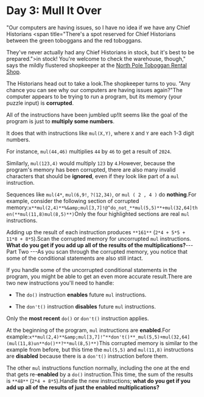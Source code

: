 # Day 3: Mull It Over 

"Our computers are having issues, so I have no idea if we have any Chief Historians <span title="There's a spot reserved for Chief Historians between the green toboggans and the red toboggans.

They've never actually had any Chief Historians in stock, but it's best to be prepared.">in stock</span>! You're welcome to check the warehouse, though," says the mildly flustered shopkeeper at the [North Pole Toboggan Rental Shop](/2020/day/2).

The Historians head out to take a look.The shopkeeper turns to you. "Any chance you can see why our computers are having issues again?"The computer appears to be trying to run a program, but its memory (your puzzle input) is **corrupted**.

All of the instructions have been jumbled up!It seems like the goal of the program is just to **multiply some numbers**.

It does that with instructions like `mul(X,Y)`, where `X` and `Y` are each 1-3 digit numbers.

For instance, `mul(44,46)` multiplies `44` by `46` to get a result of `2024`.

Similarly, `mul(123,4)` would multiply `123` by `4`.However, because the program's memory has been corrupted, there are also many invalid characters that should be **ignored**, even if they look like part of a `mul` instruction.

Sequences like `mul(4*`, `mul(6,9!`, `?(12,34)`, or `mul ( 2 , 4 )` do **nothing**.For example, consider the following section of corrupted memory:`x**mul(2,4)**%&amp;mul[3,7]!@^do_not_**mul(5,5)**+mul(32,64]then(**mul(11,8)mul(8,5)**)`Only the four highlighted sections are real `mul` instructions.

Adding up the result of each instruction produces `**161**` (`2*4 + 5*5 + 11*8 + 8*5`).Scan the corrupted memory for uncorrupted `mul` instructions. **What do you get if you add up all of the results of the multiplications?**--- Part Two ---As you scan through the corrupted memory, you notice that some of the conditional statements are also still intact.

If you handle some of the uncorrupted conditional statements in the program, you might be able to get an even more accurate result.There are two new instructions you'll need to handle:
- The `do()` instruction **enables** future `mul` instructions.

- The `don't()` instruction **disables** future `mul` instructions.

Only the **most recent** `do()` or `don't()` instruction applies.

At the beginning of the program, `mul` instructions are **enabled**.For example:`x**mul(2,4)**&amp;mul[3,7]!^**don't()**_mul(5,5)+mul(32,64](mul(11,8)un**do()**?**mul(8,5)**)`This corrupted memory is similar to the example from before, but this time the `mul(5,5)` and `mul(11,8)` instructions are **disabled** because there is a `don't()` instruction before them.

The other `mul` instructions function normally, including the one at the end that gets re-**enabled** by a `do()` instruction.This time, the sum of the results is `**48**` (`2*4 + 8*5`).Handle the new instructions; **what do you get if you add up all of the results of just the enabled multiplications?**